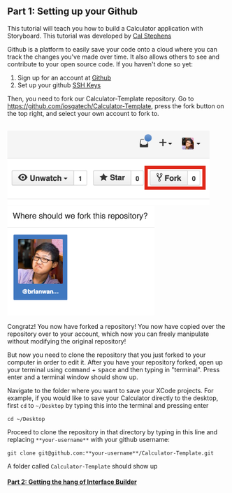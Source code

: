 ## Part 1: Setting up your Github

This tutorial will teach you how to build a Calculator application with Storyboard. This tutorial was developed by [Cal Stephens](https://github.com/calda)

Github is a platform to easily save your code onto a cloud where you can track the changes you've made over time. It also allows others to see and contribute to your open source code. If you haven't done so yet:

1. Sign up for an account at [Github](https://www.github.com)
2. Set up your github [SSH Keys](https://help.github.com/articles/generating-ssh-keys/)

Then, you need to fork our Calculator-Template repository. Go to https://github.com/iosgatech/Calculator-Template, press the fork button on the top right, and select your own account to fork to.

</br>
<img src="screenshot1.png" style="height: 170px">
</br>
<img src="screenshot2.png" style="height: 250px">
</br>

Congratz! You now have forked a repository! You now have copied over the repository over to your account, which now you can freely manipulate without modifying the original repository!

But now you need to clone the repository that you just forked to your computer in order to edit it. After you have your repository forked, open up your terminal using <kbd>command</kbd> + <kbd>space</kbd> and then  typing in "terminal". Press enter and a terminal window should show up.

Navigate to the folder where you want to save your XCode projects. For example, if you would like to save your Calculator directly to the desktop, first `cd` to `~/Desktop` by typing this into the terminal and pressing enter

```
cd ~/Desktop
```

Proceed to clone the repository in that directory by typing in this line and replacing `**your-username**` with your github username:

```
git clone git@github.com:**your-username**/Calculator-Template.git
```

A folder called `Calculator-Template` should show up

#### [Part 2: Getting the hang of Interface Builder](../P2/part2.md)
